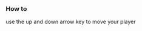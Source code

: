 <iframe src="" frameborder="0"></iframe>


### How to

use the up and down arrow key to move your player